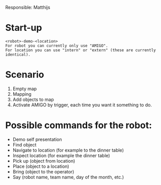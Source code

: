 Responsible: Matthijs

# Start-up

    <robot>-demo-<location>
    For robot you can currently only use "AMIGO".
    For location you can use "intern" or "extern" (these are currently identical).

# Scenario

1. Empty map
2. Mapping
3. Add objects to map
4. Activate AMIGO by trigger, each time you want it something to do.

# Possible commands for the robot:

- Demo self presentation
- Find object
- Navigate to location (for example to the dinner table)
- Inspect location (for example the dinner table)
- Pick up (object from location)
- Place (object to a location)
- Bring (object to the operator)
- Say (robot name, team name, day of the month, etc.)
